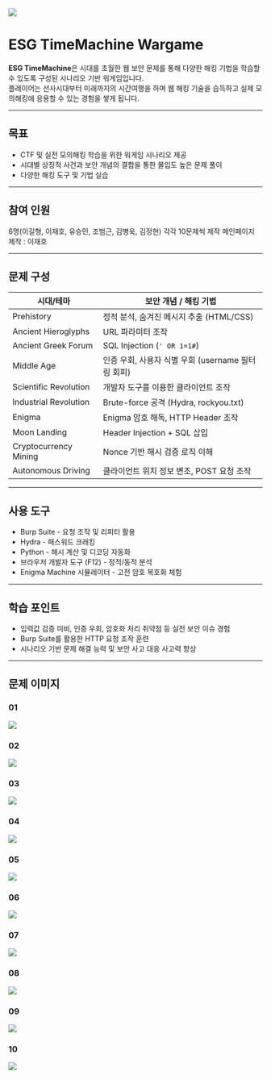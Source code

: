 <img src="https://github.com/user-attachments/assets/d8e4f3f7-320f-4f9f-9e21-f39809766d28">

# ESG TimeMachine Wargame

**ESG TimeMachine**은 시대를 초월한 웹 보안 문제를 통해 다양한 해킹 기법을 학습할 수 있도록 구성된 시나리오 기반 워게임입니다.  
플레이어는 선사시대부터 미래까지의 시간여행을 하며 웹 해킹 기술을 습득하고 실제 모의해킹에 응용할 수 있는 경험을 쌓게 됩니다.

---

## 목표

- CTF 및 실전 모의해킹 학습을 위한 워게임 시나리오 제공
- 시대별 상징적 사건과 보안 개념의 결합을 통한 몰입도 높은 문제 풀이
- 다양한 해킹 도구 및 기법 실습

---

## 참여 인원

6명(이길형, 이재호, 유승민, 조범근, 김병욱, 김정현)
각각 10문제씩 제작
메인페이지 제작 : 이재호

---

## 문제 구성

| 시대/테마               | 보안 개념 / 해킹 기법                              |
|------------------------|---------------------------------------------------|
| Prehistory             | 정적 분석, 숨겨진 메시지 추출 (HTML/CSS)         |
| Ancient Hieroglyphs    | URL 파라미터 조작                                |
| Ancient Greek Forum    | SQL Injection (`' OR 1=1#`)                       |
| Middle Age             | 인증 우회, 사용자 식별 우회 (username 필터링 회피) |
| Scientific Revolution  | 개발자 도구를 이용한 클라이언트 조작             |
| Industrial Revolution   | Brute-force 공격 (Hydra, rockyou.txt)            |
| Enigma                 | Enigma 암호 해독, HTTP Header 조작               |
| Moon Landing           | Header Injection + SQL 삽입                      |
| Cryptocurrency Mining  | Nonce 기반 해시 검증 로직 이해                   |
| Autonomous Driving     | 클라이언트 위치 정보 변조, POST 요청 조작        |

---

## 사용 도구

- Burp Suite - 요청 조작 및 리피터 활용
- Hydra - 패스워드 크래킹
- Python - 해시 계산 및 디코딩 자동화
- 브라우저 개발자 도구 (F12) - 정적/동적 분석
- Enigma Machine 시뮬레이터 - 고전 암호 복호화 체험

---

## 학습 포인트

- 입력값 검증 미비, 인증 우회, 암호화 처리 취약점 등 실전 보안 이슈 경험
- Burp Suite를 활용한 HTTP 요청 조작 훈련
- 시나리오 기반 문제 해결 능력 및 보안 사고 대응 사고력 향상

---

## 문제 이미지

### 01
<img src="https://github.com/user-attachments/assets/e7480e42-c4c2-413c-9f5c-1ff0ce607c0d">

### 02
<img src="https://github.com/user-attachments/assets/7329831d-9ddc-479d-859d-160605017634">

### 03
<img src="https://github.com/user-attachments/assets/6280a994-ae31-4ee2-8b27-07273bb067f2">

### 04
<img src="https://github.com/user-attachments/assets/cb71e17a-5ced-463f-9f78-46e96620778b">

### 05
<img src="https://github.com/user-attachments/assets/0b41c614-720f-43bc-87b1-45b7459b1056">

### 06
<img src="https://github.com/user-attachments/assets/fbf8475d-e98d-44f4-8b22-f80d739c16d5">

### 07
<img src="https://github.com/user-attachments/assets/369e83b5-0844-42f1-9bdb-30b0206a9632">

### 08
<img src="https://github.com/user-attachments/assets/a949bf17-648d-4f15-959f-907b4fad44c8">

### 09
<img src="https://github.com/user-attachments/assets/27d3f497-ef96-4f15-9729-48d7a9bc579a">

### 10
<img src="https://github.com/user-attachments/assets/29b7712a-d878-4ff9-a505-9df66a753f48">
